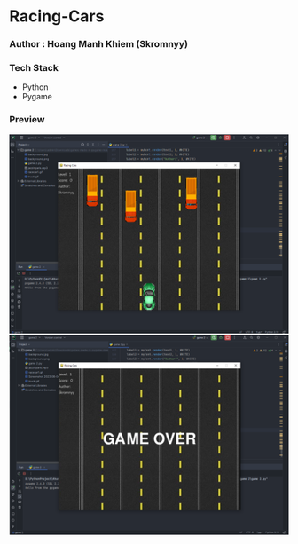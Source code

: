 # Racing-Cars

### Author : Hoang Manh Khiem (Skromnyy)

###  Tech Stack
  + Python
  + Pygame

### Preview
<img src="https://github.com/hoangmanhkhiem/Racing-Cars/blob/main/Screenshot%202023-08-04%20221923.png">
<img src="https://github.com/hoangmanhkhiem/Racing-Cars/blob/main/Screenshot%202023-08-04%20221940.png">
